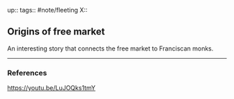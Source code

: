 up::
tags:: #note/fleeting 
X:: 

## Origins of free market

An interesting story that connects the free market to Franciscan monks.

---

### References

https://youtu.be/LuJOQks1tmY